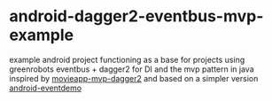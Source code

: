 # android-dagger2-eventbus-mvp-example
example android project functioning as a base for projects using greenrobots eventbus + dagger2 for DI and the mvp pattern in java  
inspired by [movieapp-mvp-dagger2](https://github.com/ShehabSalah/movieapp-mvp-dagger2) and based on a simpler version [android-eventdemo](https://github.com/vincemann/android-eventdemo)  


